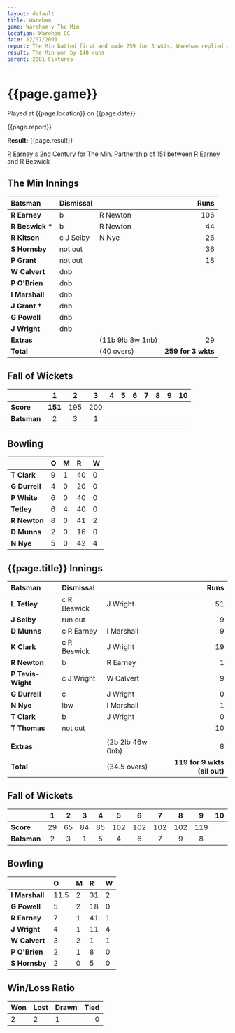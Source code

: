 ```yaml
---
layout: default
title: Wareham
game: Wareham v The Min
location: Wareham CC
date: 12/07/2001
report: The Min batted first and made 259 for 3 wkts. Wareham replied with 119 for 9 wkts (all out)
result: The Min won by 140 runs
parent: 2001 Fixtures
---
```


# {{page.game}}

Played at {{page.location}} on {{page.date}}

{{page.report}}

**Result:** {{page.result}}

R Earney's 2nd Century for The Min. Partnership of 151 between R Earney and R Beswick

## The Min Innings

| Batsman | Dismissal |  | Runs |
|:---|:---|---|---:|
| **R Earney** | b | R Newton | 106 |
| **R Beswick &#42;** | b | R Newton | 44 |
| **R Kitson** | c J Selby | N Nye | 26 |
| **S Hornsby** | not out |  | 36 |
| **P Grant** | not out |  | 18 |
| **W Calvert** | dnb |  |  |
| **P O'Brien** | dnb |  |  |
| **I Marshall** | dnb |  |  |
| **J Grant &#8224;** | dnb |  |  |
| **G Powell** | dnb |  |  |
| **J Wright** | dnb |  |  |
| **Extras** | | (11b 9lb 8w 1nb) | 29 |
| **Total** | | (40 overs) | **259 for 3 wkts** |

## Fall of Wickets

| | 1 | 2 | 3 | 4 | 5 | 6 | 7 | 8 | 9 | 10 |
|---|:---:|:---:|:---:|:---:|:---:|:---:|:---:|:---:|:---:|:---:|
| **Score** | **151** | 195 | 200 |  |  |  |  |  |  |  |
| **Batsman** | 2 | 3 | 1 |  |  |  |  |  |  |  |

## Bowling

| | O | M | R | W |
|---|:---|:---|:---|:---|
| **T Clark** | 9 | 1 | 40 | 0 |
| **G Durrell** | 4 | 0 | 20 | 0 |
| **P White** | 6 | 0 | 40 | 0 |
| **Tetley** | 6 | 4 | 40 | 0 |
| **R Newton** | 8 | 0 | 41 | 2 |
| **D Munns** | 2 | 0 | 16 | 0 |
| **N Nye** | 5 | 0 | 42 | 4 |

## {{page.title}} Innings

| Batsman | Dismissal |  | Runs |
|:---|:---|---|---:|
| **L Tetley** | c R Beswick | J Wright | 51 |
| **J Selby** | run out |  | 9 |
| **D Munns** | c R Earney | I Marshall | 9 |
| **K Clark** | c R Beswick | J Wright | 19 |
| **R Newton** | b | R Earney | 1 |
| **P Tevis-Wight** | c J Wright | W Calvert | 9 |
| **G Durrell** | c | J Wright | 0 |
| **N Nye** | lbw | I Marshall | 1 |
| **T Clark** | b | J Wright | 0 |
| **T Thomas** | not out |  | 10 |
|  |  |  |  |
| **Extras** | | (2b 2lb 46w 0nb) | 8 |
| **Total** | | (34.5 overs) | **119 for 9 wkts (all out)** |

## Fall of Wickets

| | 1 | 2 | 3 | 4 | 5 | 6 | 7 | 8 | 9 | 10 |
|---|:---:|:---:|:---:|:---:|:---:|:---:|:---:|:---:|:---:|:---:|
| **Score** | 29 | 65 | 84 | 85 | 102 | 102 | 102 | 102 | 119 |  |
| **Batsman** | 2 | 3 | 1 | 5 | 4 | 6 | 7 | 9 | 8 |  |

## Bowling

| | O | M | R | W |
|---|:---|:---|:---|:---|
| **I Marshall** | 11.5 | 2 | 31 | 2 |
| **G Powell** | 5 | 2 | 18 | 0 |
| **R Earney** | 7 | 1 | 41 | 1 |
| **J Wright** | 4 | 1 | 11 | 4 |
| **W Calvert** | 3 | 2 | 1 | 1 |
| **P O'Brien** | 2 | 1 | 8 | 0 |
| **S Hornsby** | 2 | 0 | 5 | 0 |

## Win/Loss Ratio

| Won | Lost | Drawn | Tied |
|:---|:---|:---|---:|
| 2 | 2 | 1 | 0 |